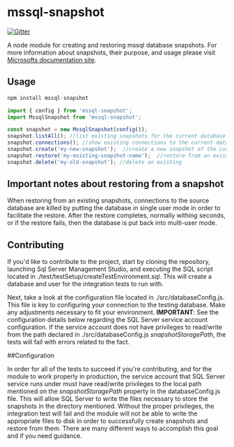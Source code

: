 # mssql-snapshot

[![Gitter](https://badges.gitter.im/Join%20Chat.svg)](https://gitter.im/mssql-snapshot/)

A node module for creating and restoring mssql database snapshots.
For more information about snapshots, their purpose, and usage
please visit [Microsofts documentation site](https://msdn.microsoft.com/en-us/library/ms175158(v=sql.110).aspx).

## Usage

```javascript
npm install mssql-snapshot
```

```javascript
import { config } from 'mssql-snapshot';
import MssqlSnapshot from 'mssql-snapshot';

const snapshot = new MssqlSnapshot(config());
snapshot.listAll(); //list existing snapshots for the current database
snapshot.connections(); //show existing connections to the current database excluding your own connection
snapshot.create('my-new-snapshot');  //create a new snapshot of the current database
snapshot.restore('my-existing-snapshot-name');  //restore from an existing snapshot
snapshot.delete('my-old-snapshot'); //delete an existing
```

## Important notes about restoring from a snapshot
When restoring from an existing snapshots, connections to the source database
are killed by putting the database in single user mode in order to
facilitate the restore.  After the restore completes, normally withing seconds,
or if the restore fails, then the database is put back into multi-user mode.

## Contributing
If you'd like to contribute to the project, start by cloning the
repository, launching Sql Server Management Studio, and executing
the SQL script located in ./test/testSetup/createTestEnvironment.sql.
This will create a database and user for the integration tests to
run with.

Next, take a look at the configuration file located in ./src/databaseConfig.js.  This file is key to
configuring your connection to the testing database.  Make any adjustments
necessary to fit your environment.  **IMPORTANT**:  See the configuration details
below regarding the SQL Server service account configuration.  If the service
account does not have privileges to read/write from the path declared in
./src/databaseConfig.js *snapshotStoragePath*, the tests will fail with errors
 related to the fact.

##Configuration

In order for all of the tests to succeed if you're contributing, and for the
module to work properly in production, the service account that SQL Server service runs under must have read/write privileges to the local
path mentioned on the *snapshotStoragePath* property in the databaseConfig.js file.
This will allow SQL Server to write the files necessary to store the snapshots in
the directory mentioned.  Without the proper privileges, the integration test will
fail and the module will not be able to write the appropriate files to disk
in order to successfully create snapshots and restore from them.  There are
many different ways to accomplish this goal and if you need guidance.
